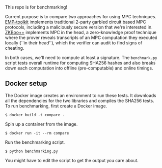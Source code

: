 This repo is for benchmarking!

Current purpose is to compare two approaches for using MPC techniques. [EMP-toolkit](https://github.com/emp-toolkit) implements traditional 2-party garbled circuit based MPC protocols, including a maliciously secure version that we're interested in.
[ZKBoo++](https://github.com/vanchope/ZKBOOpp) implements MPC in the head, a zero-knowledge proof technique where the prover reveals transcripts of an MPC computation they executed locally (``in their head''), which the verifier can audit to find signs of cheating.

In both cases, we'll need to compute at least a signature. The `benchmark.py` script tests overall runtime for computing SHA256 hashes and also breaks down each computation into offline (pre-computable) and online timings.

## Docker setup

The Docker image creates an environment to run these tests. It downloads all the dependencies for the two libraries and compiles the SHA256 tests. To run benchmarking, first create a Docker image. 
```
$ docker build -t compare .
```
Spin up a container from the image. 
```
$ docker run -it --rm compare
```
Run the benchmarking script.
```
$ python benchmarking.py
```

You might have to edit the script to get the output you care about.


